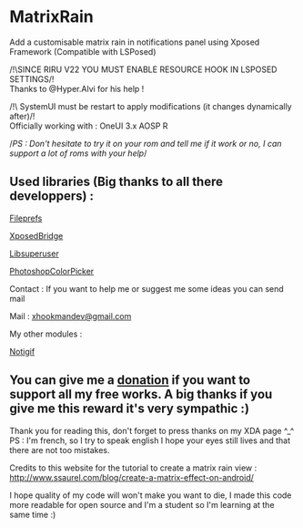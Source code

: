 # MatrixRain
Add a customisable matrix rain in notifications panel using Xposed Framework (Compatible with LSPosed)

/!\SINCE RIRU V22 YOU MUST ENABLE RESOURCE HOOK IN LSPOSED SETTINGS/!\
Thanks to @Hyper.Alvi for his help !

/!\ SystemUI must be restart to apply modifications (it changes dynamically after)/!\
Officially working with :
OneUI 3.x
AOSP R

/*PS : Don't hesitate to try it on your rom and tell me if it work or no, I can support a lot of roms with your help*/

## Used libraries (Big thanks to all there developpers) :
[Fileprefs](https://github.com/chengxuncc/fileprefs)

[XposedBridge](https://github.com/rovo89/XposedBridge)

[Libsuperuser](https://github.com/Chainfire/libsuperuser)

[PhotoshopColorPicker](https://github.com/AzeeSoft/AndroidPhotoshopColorPicker)

Contact :
If you want to help me or suggest me some ideas you can send mail

Mail : xhookmandev@gmail.com

My other modules :

[Notigif](https://forum.xda-developers.com/t/xposed-lsposed-notigif-add-a-gif-to-notifications-panel.4165259/)

## You can give me a [donation](https://www.paypal.com/cgi-bin/webscr?cmd=_s-xclick&hosted_button_id=A3YW496LXQZ5A&source=url) if you want to support all my free works. A big thanks if you give me this reward it's very sympathic :)

Thank you for reading this, don't forget to press thanks on my XDA page ^_^
PS : I'm french, so I try to speak english I hope your eyes still lives and that there are not too mistakes.

Credits to this website for the tutorial to create a matrix rain view : http://www.ssaurel.com/blog/create-a-matrix-effect-on-android/

I hope quality of my code will won't make you want to die, I made this code more readable for open source and I'm a student so I'm learning at the same time :)
